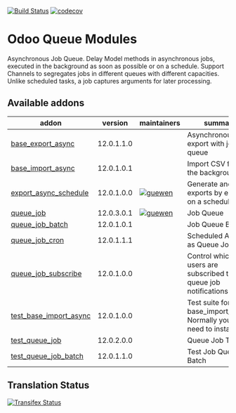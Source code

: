 [![Build Status](https://travis-ci.org/OCA/queue.svg?branch=12.0)](https://travis-ci.org/OCA/queue)
[![codecov](https://codecov.io/gh/OCA/queue/branch/12.0/graph/badge.svg)](https://codecov.io/gh/OCA/queue)


Odoo Queue Modules
==================

Asynchronous Job Queue. Delay Model methods in asynchronous jobs, executed in
the background as soon as possible or on a schedule.  Support Channels to
segregates jobs in different queues with different capacities. Unlike
scheduled tasks, a job captures arguments for later processing.


[//]: # (addons)

Available addons
----------------
addon | version | maintainers | summary
--- | --- | --- | ---
[base_export_async](base_export_async/) | 12.0.1.1.0 |  | Asynchronous export with job queue
[base_import_async](base_import_async/) | 12.0.1.0.1 |  | Import CSV files in the background
[export_async_schedule](export_async_schedule/) | 12.0.1.0.0 | [![guewen](https://github.com/guewen.png?size=30px)](https://github.com/guewen) | Generate and send exports by emails on a schedule
[queue_job](queue_job/) | 12.0.3.0.1 | [![guewen](https://github.com/guewen.png?size=30px)](https://github.com/guewen) | Job Queue
[queue_job_batch](queue_job_batch/) | 12.0.1.0.1 |  | Job Queue Batch
[queue_job_cron](queue_job_cron/) | 12.0.1.1.1 |  | Scheduled Actions as Queue Jobs
[queue_job_subscribe](queue_job_subscribe/) | 12.0.1.0.0 |  | Control which users are subscribed to queue job notifications
[test_base_import_async](test_base_import_async/) | 12.0.1.0.0 |  | Test suite for base_import_async. Normally you don't need to install this.
[test_queue_job](test_queue_job/) | 12.0.2.0.0 |  | Queue Job Tests
[test_queue_job_batch](test_queue_job_batch/) | 12.0.1.1.0 |  | Test Job Queue Batch

[//]: # (end addons)

Translation Status
------------------
[![Transifex Status](https://www.transifex.com/projects/p/OCA-queue-12-0/chart/image_png)](https://www.transifex.com/projects/p/OCA-queue-12-0)

